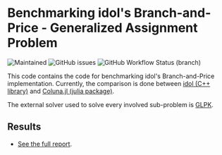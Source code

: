 # Benchmarking idol's Branch-and-Price - Generalized Assignment Problem

![Maintained](https://img.shields.io/maintenance/yes/2023)
![GitHub issues](https://img.shields.io/github/issues-raw/hlefebvr/idol_benchmark)
![GitHub Workflow Status (branch)](https://img.shields.io/github/actions/workflow/status/hlefebvr/idol_benchmark/benchmark.yml?branch=main)

This code contains the code for benchmarking idol's Branch-and-Price implementation.
Currently, the comparison is done between [idol (C++ library)](https://github.com/hlefebvr/idol) and [Coluna.jl (julia package)](https://github.com/atoptima/Coluna.jl). 

The external solver used to solve every
involved sub-problem is [GLPK](https://www.gnu.org/software/glpk/).

## Results

- [See the full report](https://hlefebvr.github.io/idol-benchmark-gap/GAP.render.html).
